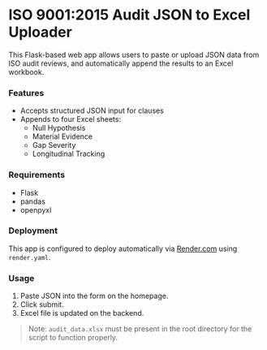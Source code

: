 # ISO 9001:2015 Audit JSON to Excel Uploader

This Flask-based web app allows users to paste or upload JSON data from ISO audit reviews, and automatically append the results to an Excel workbook.

### Features
- Accepts structured JSON input for clauses
- Appends to four Excel sheets:
  - Null Hypothesis
  - Material Evidence
  - Gap Severity
  - Longitudinal Tracking

### Requirements
- Flask
- pandas
- openpyxl

### Deployment
This app is configured to deploy automatically via [Render.com](https://render.com) using `render.yaml`.

### Usage
1. Paste JSON into the form on the homepage.
2. Click submit.
3. Excel file is updated on the backend.

> Note: `audit_data.xlsx` must be present in the root directory for the script to function properly.
